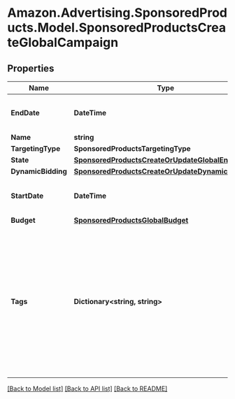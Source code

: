 # Amazon.Advertising.SponsoredProducts.Model.SponsoredProductsCreateGlobalCampaign

## Properties

Name | Type | Description | Notes
------------ | ------------- | ------------- | -------------
**EndDate** | **DateTime** | The format of the date is YYYY-MM-DD. | [optional] 
**Name** | **string** |  | 
**TargetingType** | **SponsoredProductsTargetingType** |  | 
**State** | [**SponsoredProductsCreateOrUpdateGlobalEntityState**](SponsoredProductsCreateOrUpdateGlobalEntityState.md) |  | 
**DynamicBidding** | [**SponsoredProductsCreateOrUpdateDynamicBidding**](SponsoredProductsCreateOrUpdateDynamicBidding.md) |  | [optional] 
**StartDate** | **DateTime** | The format of the date is YYYY-MM-DD. | [optional] 
**Budget** | [**SponsoredProductsGlobalBudget**](SponsoredProductsGlobalBudget.md) |  | 
**Tags** | **Dictionary&lt;string, string&gt;** | A list of advertiser-specified custom identifiers for the campaign. Each customer identifier is a key-value pair. You can specify a maximum of 50 identifiers. | [optional] 

[[Back to Model list]](../README.md#documentation-for-models) [[Back to API list]](../README.md#documentation-for-api-endpoints) [[Back to README]](../README.md)

